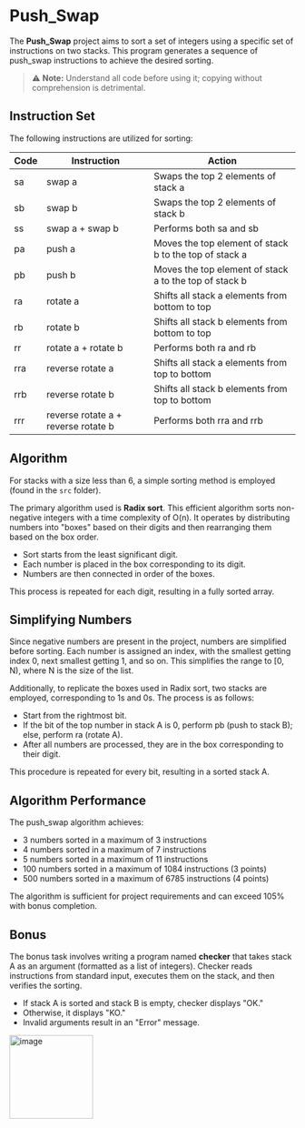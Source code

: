 # Push_Swap

The **Push_Swap** project aims to sort a set of integers using a specific set of instructions on two stacks. This program generates a sequence of push_swap instructions to achieve the desired sorting.

> :warning: **Note:** Understand all code before using it; copying without comprehension is detrimental.

## Instruction Set

The following instructions are utilized for sorting:

Code | Instruction | Action
---- | ----------- | ------
sa   | swap a      | Swaps the top 2 elements of stack a
sb   | swap b      | Swaps the top 2 elements of stack b
ss   | swap a + swap b | Performs both sa and sb
pa   | push a      | Moves the top element of stack b to the top of stack a
pb   | push b      | Moves the top element of stack a to the top of stack b
ra   | rotate a    | Shifts all stack a elements from bottom to top
rb   | rotate b    | Shifts all stack b elements from bottom to top
rr   | rotate a + rotate b | Performs both ra and rb
rra  | reverse rotate a | Shifts all stack a elements from top to bottom
rrb  | reverse rotate b | Shifts all stack b elements from top to bottom
rrr  | reverse rotate a + reverse rotate b | Performs both rra and rrb

## Algorithm

For stacks with a size less than 6, a simple sorting method is employed (found in the `src` folder).

The primary algorithm used is **Radix sort**. This efficient algorithm sorts non-negative integers with a time complexity of O(n). It operates by distributing numbers into "boxes" based on their digits and then rearranging them based on the box order.

- Sort starts from the least significant digit.
- Each number is placed in the box corresponding to its digit.
- Numbers are then connected in order of the boxes.

This process is repeated for each digit, resulting in a fully sorted array.

## Simplifying Numbers

Since negative numbers are present in the project, numbers are simplified before sorting. Each number is assigned an index, with the smallest getting index 0, next smallest getting 1, and so on. This simplifies the range to [0, N), where N is the size of the list.

Additionally, to replicate the boxes used in Radix sort, two stacks are employed, corresponding to 1s and 0s. The process is as follows:

- Start from the rightmost bit.
- If the bit of the top number in stack A is 0, perform pb (push to stack B); else, perform ra (rotate A).
- After all numbers are processed, they are in the box corresponding to their digit.

This procedure is repeated for every bit, resulting in a sorted stack A.

## Algorithm Performance

The push_swap algorithm achieves:

- 3 numbers sorted in a maximum of 3 instructions
- 4 numbers sorted in a maximum of 7 instructions
- 5 numbers sorted in a maximum of 11 instructions
- 100 numbers sorted in a maximum of 1084 instructions (3 points)
- 500 numbers sorted in a maximum of 6785 instructions (4 points)

The algorithm is sufficient for project requirements and can exceed 105% with bonus completion.

## Bonus

The bonus task involves writing a program named **checker** that takes stack A as an argument (formatted as a list of integers). Checker reads instructions from standard input, executes them on the stack, and then verifies the sorting.

- If stack A is sorted and stack B is empty, checker displays "OK."
- Otherwise, it displays "KO."
- Invalid arguments result in an "Error" message.


<img width="147" alt="image" src="https://user-images.githubusercontent.com/119530584/224474718-2df6347d-65a4-4cf7-a025-1a5f865f7b9d.png">
